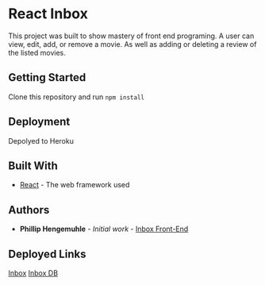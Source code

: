 # React Inbox

This project was built to show mastery of front end programing. A user can view, edit, add, or remove a movie. As well as adding or deleting a review of the listed movies. 

## Getting Started

Clone this repository and run `npm install`

## Deployment

Depolyed to Heroku

## Built With

* [React](https://reactjs.org/docs/getting-started.html) - The web framework used

## Authors

* **Phillip Hengemuhle** - *Initial work* - [Inbox Front-End](https://github.com/phengemuhle/movies-fullstack-front)

## Deployed Links
[Inbox](https://hengemuhle-react-inbox.herokuapp.com/)
[Inbox DB](https://hengemuhle-collective.herokuapp.com/)